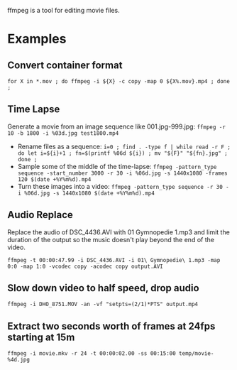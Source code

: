 ffmpeg is a tool for editing movie files.

# Examples

## Convert container format

```
for X in *.mov ; do ffmpeg -i ${X} -c copy -map 0 ${X%.mov}.mp4 ; done ;
```

## Time Lapse

Generate a movie from an image sequence like 001.jpg-999.jpg: `ffmpeg -r 10 -b 1800 -i %03d.jpg test1800.mp4`

- Rename files as a sequence: `i=0 ; find . -type f | while read -r F ; do let i=${i}+1 ; fn=$(printf %06d ${i}) ; mv "${F}" "${fn}.jpg" ; done ;`
- Sample some of the middle of the time-lapse: `ffmpeg -pattern_type sequence -start_number 3000 -r 30 -i %06d.jpg -s 1440x1080 -frames 120 $(date +%Y%m%d).mp4`
- Turn these images into a video: `ffmpeg -pattern_type sequence -r 30 -i %06d.jpg -s 1440x1080 $(date +%Y%m%d).mp4`

## Audio Replace

Replace the audio of DSC_4436.AVI with 01 Gymnopedie 1.mp3 and limit the duration of the output so the music doesn't play beyond the end of the video.

`ffmpeg -t 00:00:47.99 -i DSC_4436.AVI -i 01\ Gymnopedie\ 1.mp3 -map 0:0 -map 1:0 -vcodec copy -acodec copy output.AVI`

## Slow down video to half speed, drop audio

`ffmpeg -i DHO_8751.MOV -an -vf "setpts=(2/1)*PTS" output.mp4`

## Extract two seconds worth of frames at 24fps starting at 15m

`ffmpeg -i movie.mkv -r 24 -t 00:00:02.00 -ss 00:15:00 temp/movie-%4d.jpg`
